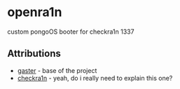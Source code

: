 # openra1n
custom pongoOS booter for checkra1n 1337

## Attributions
- [gaster](https://github.com/0x7ff/gaster) - base of the project
- [checkra1n](https://checkra.in/) - yeah, do i really need to explain this one?
